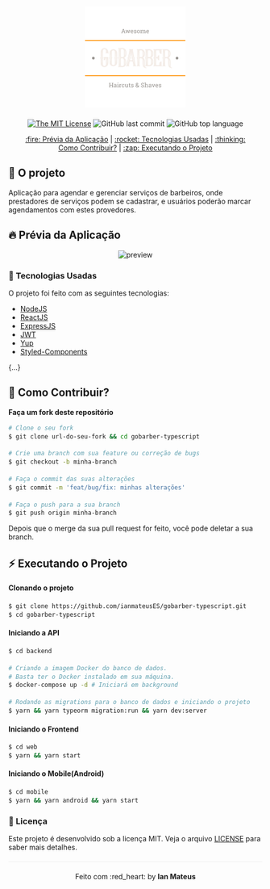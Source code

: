 <div align="center" style="margin-bottom: 20px;">
<img alt="gobarber" src="./.github/assets/logo.png" width="auto" heigth="auto"/>
</div>

<div align="center" style="margin: 20px;">

[![The MIT License](https://img.shields.io/badge/license-MIT-green.svg?style=flat-square)](https://github.com/ianmateusES/gobarber-typescript/LICENSE.md)
![GitHub last commit](https://img.shields.io/github/last-commit/ianmateusES/gobarber-typescript?color=green&style=flat-square)
![GitHub top language](https://img.shields.io/github/languages/top/ianmateusES/gobarber-typescript?style=flat-square)


<p align="center" >
  <a href="#fire-prévia-da-aplicação"> :fire: Prévia da Aplicação</a> |
  <a href="#rocket-tecnologias-usadas"> :rocket: Tecnologias Usadas</a> |
  <a href="#thinking-como-contribuir"> :thinking: Como Contribuir?</a> |
  <a href="#zap-executando-o-projeto"> :zap: Executando o Projeto </a> 
</p>

</div>

## :barber: O projeto

Aplicação para agendar e gerenciar serviços de barbeiros, onde prestadores de serviços podem se cadastrar,
e usuários poderão marcar agendamentos com estes provedores.

## :fire: Prévia da Aplicação

<div align="center"> 
<img width="50%" src="https://media.giphy.com/media/jORScSWavzoQXiZw5l/giphy.gif" alt="preview"/>
</div>

### :rocket: Tecnologias Usadas

O projeto foi feito com as seguintes tecnologias:

- [NodeJS](https://nodejs.org/en/)
- [ReactJS](https://pt-br.reactjs.org/)
- [ExpressJS](https://expressjs.com/pt-br/)
- [JWT](https://jwt.io/)
- [Yup](https://github.com/jquense/yup)
- [Styled-Components](https://styled-components.com/)

{...}

## :thinking: Como Contribuir?
**Faça um fork deste repositório**

```bash
# Clone o seu fork
$ git clone url-do-seu-fork && cd gobarber-typescript

# Crie uma branch com sua feature ou correção de bugs
$ git checkout -b minha-branch

# Faça o commit das suas alterações
$ git commit -m 'feat/bug/fix: minhas alterações'

# Faça o push para a sua branch
$ git push origin minha-branch
```

Depois que o merge da sua pull request for feito, você pode deletar a sua branch.

## :zap: Executando o Projeto
#### Clonando o projeto
```sh
$ git clone https://github.com/ianmateusES/gobarber-typescript.git
$ cd gobarber-typescript
```
#### Iniciando a API
```sh
$ cd backend

# Criando a imagem Docker do banco de dados.
# Basta ter o Docker instalado em sua máquina.
$ docker-compose up -d # Iniciará em background

# Rodando as migrations para o banco de dados e iniciando o projeto
$ yarn && yarn typeorm migration:run && yarn dev:server
```

#### Iniciando o Frontend
```sh
$ cd web
$ yarn && yarn start
```
#### Iniciando o Mobile(Android)
```sh
$ cd mobile
$ yarn && yarn android && yarn start
```

### :memo: Licença

Este projeto é desenvolvido sob a licença MIT. Veja o arquivo [LICENSE](LICENSE.md) para saber mais detalhes.

<p align="center" style="margin-top: 20px; border-top: 1px solid #eee; padding-top: 20px;">Feito com :red_heart: by <strong> Ian Mateus</strong> </p>

